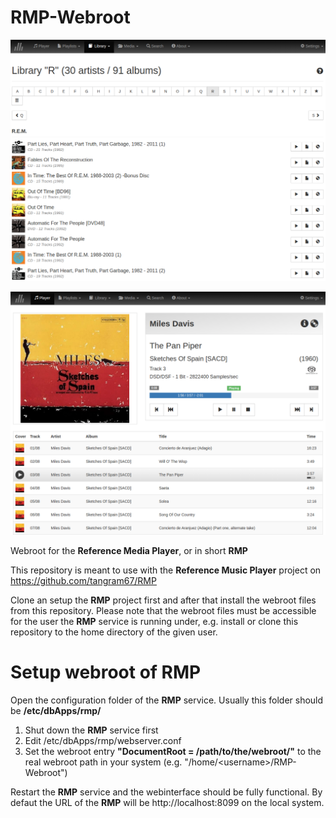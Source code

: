 # RMP-Webroot

![alt text](https://github.com/tangram67/RMP-Webroot/blob/master/rmp-website-1.png?raw=true)

![alt text](https://github.com/tangram67/RMP-Webroot/blob/master/rmp-website.png?raw=true)

Webroot for the **Reference Media Player**, or in short **RMP**

This repository is meant to use with the **Reference Music Player** project on https://github.com/tangram67/RMP

Clone an setup the **RMP** project first and after that install the webroot files from this repository. Please note that the webroot files must be accessible for the user the **RMP** service is running under, e.g. install or clone this repository to the home directory of the given user.

# Setup webroot of RMP

Open the configuration folder of the **RMP** service. Usually this folder should be **/etc/dbApps/rmp/**

1. Shut down the **RMP** service first
2. Edit /etc/dbApps/rmp/webserver.conf
3. Set the webroot entry **"DocumentRoot = /path/to/the/webroot/"** to the real webroot path in your system (e.g. "/home/\<username\>/RMP-Webroot")

Restart the **RMP** service and the webinterface should be fully functional. By defaut the URL of the **RMP** will be http://localhost:8099 on the local system.
